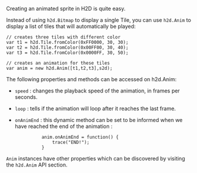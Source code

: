Creating an animated sprite in H2D is quite easy.

Instead of using `h2d.Bitmap` to display a single Tile, you can use `h2d.Anim` to display a list of tiles that will automatically be played:

    // creates three tiles with different color
    var t1 = h2d.Tile.fromColor(0xFF0000, 30, 30);
    var t2 = h2d.Tile.fromColor(0x00FF00, 30, 40);
    var t3 = h2d.Tile.fromColor(0x0000FF, 30, 50);
    
    // creates an animation for these tiles
    var anim = new h2d.Anim([t1,t2,t3],s2d);

The following properties and methods can be accessed on h2d.Anim:

* `speed` : changes the playback speed of the animation, in frames per seconds.
* `loop` : tells if the animation will loop after it reaches the last frame.
* `onAnimEnd` : this dynamic method can be set to be informed when we have reached the end of the animation :

                anim.onAnimEnd = function() {
                    trace("END!");
                }
	
`Anim` instances have other properties which can be discovered by visiting the `h2d.Anim` API section.